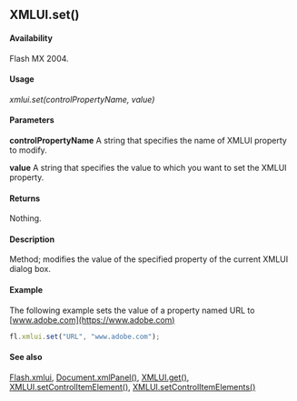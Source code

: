 ## XMLUI.set()

#### Availability

Flash MX 2004.

#### Usage

*xmlui.set(controlPropertyName, value)*

#### Parameters

**controlPropertyName** A string that specifies the name of XMLUI property to modify.

**value** A string that specifies the value to which you want to set the XMLUI property.

#### Returns

Nothing.

#### Description

Method; modifies the value of the specified property of the current XMLUI dialog box.

#### Example

The following example sets the value of a property named URL to [www.adobe.com](https://www.adobe.com)

```javascript
fl.xmlui.set("URL", "www.adobe.com");
```

#### See also

[Flash.xmlui](../Flash_object/Flash81.md), [Document.xmlPanel()](../Document_object/Document6198.md), [XMLUI.get()](../XMLUI_object/XMLUI2.md), [XMLUI.setControlItemElement()](../XMLUI_object/XMLUI7.md), [XMLUI.setControlItemElements()](../XMLUI_object/XMLUI8.md)
